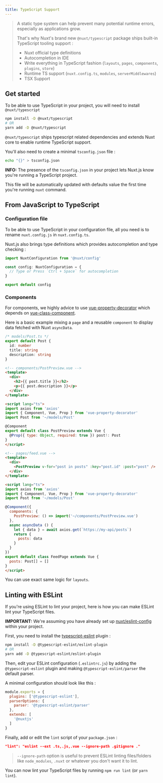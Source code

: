 ```yaml
---
title: TypeScript Support
---
```


> A static type system can help prevent many potential runtime errors, especially as applications grow.
>
> That's why Nuxt's brand new `@nuxt/typescript` package ships built-in TypeScript tooling support :
> - Nuxt official type definitions
> - Autocompletion in IDE
> - Write everything in TypeScript fashion (`layouts`, `pages`, `components`, `plugins`, `store`)
> - Runtime TS support (`nuxt.config.ts`, `modules`, `serverMiddlewares`)
> - TSX Support

## Get started

To be able to use TypeScript in your project, you will need to install `@nuxt/typescript`
```sh
npm install -D @nuxt/typescript
# OR
yarn add -D @nuxt/typescript
```

<div class="Alert Alert--gray">

`@nuxt/typescript` ships typescript related dependencies and extends Nuxt core to enable runtime TypeScript support. 

</div>

You'll also need to create a minimal `tsconfig.json` file :

```sh
echo "{}" > tsconfig.json
```

<div class="Alert Alert--gray">

**INFO:** The presence of the `tsconfig.json` in your project lets Nuxt.js know you're running a TypeScript project.

This file will be automatically updated with defaults value the first time you're running `nuxt` command.

</div>

## From JavaScript to TypeScript

### Configuration file

To be able to use TypeScript in your configuration file, all you need is to rename `nuxt.config.js` in `nuxt.config.ts`.

Nuxt.js also brings type definitions which provides autocompletion and type checking :

```ts
import NuxtConfiguration from '@nuxt/config'

const config: NuxtConfiguration = {
  // Type or Press `Ctrl + Space` for autocompletion
}

export default config
```

### Components

For components, we highly advice to use [vue-property-decorator](https://github.com/kaorun343/vue-property-decorator) which depends on [vue-class-component](https://github.com/vuejs/vue-class-component).

Here is a basic example mixing a `page` and a reusable `component` to display data fetched with Nuxt `asyncData`.

```ts
/* models/Post.ts */
export default Post {
  id: number
  title: string
  description: string
}
```

```html
<!-- components/PostPreview.vue -->
<template>
  <div>
    <h2>{{ post.title }}</h2>
    <p>{{ post.description }}</p>
  </div>
</template>

<script lang="ts">
import axios from 'axios'
import { Component, Vue, Prop } from 'vue-property-decorator'
import Post from '~/models/Post'

@Component
export default class PostPreview extends Vue {
  @Prop({ type: Object, required: true }) post!: Post
}
</script>
```

```html
<!-- pages/feed.vue -->
<template>
  <div>
    <PostPreview v-for="post in posts" :key="post.id" :post="post" />
  </div>
</template>

<script lang="ts">
import axios from 'axios'
import { Component, Vue, Prop } from 'vue-property-decorator'
import Post from '~/models/Post'

@Component({
  components: {
    PostPreview: () => import('~/components/PostPreview.vue')
  },
  async asyncData () {
    let { data } = await axios.get(`https://my-api/posts`)
    return { 
      posts: data
    }
  }
})
export default class FeedPage extends Vue {
  posts: Post[] = []
}
</script>
```

You can use exact same logic for `layouts`.

## Linting with ESLint

If you're using ESLint to lint your project, here is how you can make ESLint lint your TypeScript files. 

<div class="Alert Alert--teal">

**IMPORTANT:** We're assuming you have already set up [nuxt/eslint-config](https://github.com/nuxt/eslint-config) within your project.

</div>

First, you need to install the [typescript-eslint](https://github.com/typescript-eslint/typescript-eslint) plugin :

```sh
npm install -D @typescript-eslint/eslint-plugin
# OR
yarn add -D @typescript-eslint/eslint-plugin
```

Then, edit your ESLint configuration (`.eslintrc.js`) by adding the `@typescript-eslint` plugin and making `@typescript-eslint/parser` the default parser.  

A minimal configuration should look like this :

```js
module.exports = {
  plugins: ['@typescript-eslint'],
  parserOptions: {
    parser: '@typescript-eslint/parser'
  },
  extends: [
    '@nuxtjs'
  ]
}

```

Finally, add or edit the `lint` script of your `package.json` :

```json
"lint": "eslint --ext .ts,.js,.vue --ignore-path .gitignore ."
```

> `--ignore-path` option is useful to prevent ESLint linting files/folders like `node_modules`, `.nuxt` or whatever you don't want it to lint.

You can now lint your TypeScript files by running `npm run lint` (or `yarn lint`).
